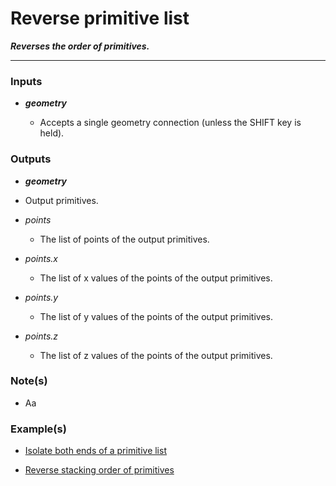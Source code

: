 # Reverse primitive list

**_Reverses the order of primitives._**

---

### Inputs

* **_geometry_**

  * Accepts a single geometry connection (unless the SHIFT key is held).


### Outputs

*  **_geometry_**

  * Output primitives.

* _points_

  * The list of points of the output primitives.

* _points.x_

  * The list of x values of the points of the output primitives.

* _points.y_

  * The list of y values of the points of the output primitives.

* _points.z_

  * The list of z values of the points of the output primitives.


### Note(s)

* Aa


### Example(s)

* <a href="https://creator.trimble.com/graph?assetURI=whp:73cf218e-8e17-43d9-8023-a8d4ae5c688b&version=latest" target="_blank">Isolate both ends of a primitive list</a>

* <a href="https://creator.trimble.com/graph?assetURI=whp:1b224d85-1520-4d30-9ab6-8d2c9c7dbc68&version=latest" target="_blank">Reverse stacking order of primitives</a>
